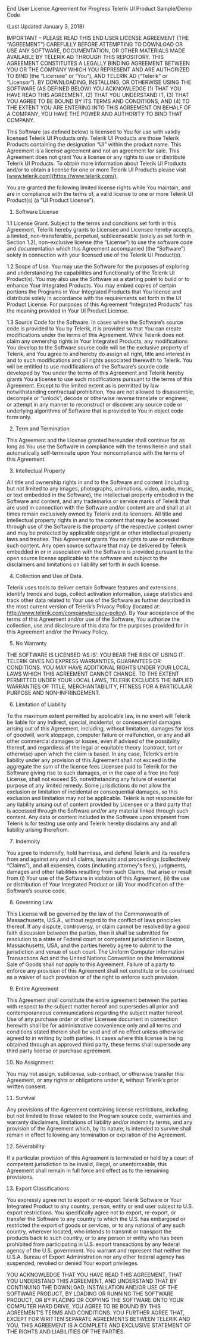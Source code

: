 End User License Agreement for Progress Telerik UI Product Sample/Demo Code

(Last Updated January 3, 2018)

IMPORTANT – PLEASE READ THIS END USER LICENSE AGREEMENT (THE “AGREEMENT”) CAREFULLY BEFORE ATTEMPTING TO DOWNLOAD OR USE ANY SOFTWARE, DOCUMENTATION, OR OTHER MATERIALS MADE AVAILABLE BY TELERIK AD THROUGH THIS REPOSITORY.  THIS AGREEMENT CONSTITUTES A LEGALLY BINDING AGREEMENT BETWEEN YOU OR THE COMPANY WHICH YOU REPRESENT AND ARE AUTHORIZED TO BIND (the “Licensee” or “You”), AND TELERIK AD (“Telerik” or “Licensor”).  BY DOWNLOADING, INSTALLING, OR OTHERWISE USING THE SOFTWARE (AS DEFINED BELOW) YOU ACKNOWLEDGE (1) THAT YOU HAVE READ THIS AGREEMENT, (2) THAT YOU UNDERSTAND IT, (3) THAT YOU AGREE TO BE BOUND BY ITS TERMS AND CONDITIONS, AND (4) TO THE EXTENT YOU ARE ENTERING INTO THIS AGREEMENT ON BEHALF OF A COMPANY, YOU HAVE THE POWER AND AUTHORITY TO BIND THAT COMPANY.  

This Software (as defined below) is licensed to You for use with validly licensed Telerik UI Products only. Telerik UI Products are those Telerik Products containing the designation “UI” within the product name. This Agreement is a license agreement and not an agreement for sale. This Agreement does not grant You a license or any rights to use or distribute Telerik UI Products. To obtain more information about Telerik UI Products and/or to obtain a license for one or more Telerik UI Products please visit [www.telerik.com](https://www.telerik.com/).

You are granted the following limited license rights while You maintain, and are in compliance with the terms of, a valid license to one or more Telerik UI Product(s) (a “UI Product License”).

1. Software License

1.1 License Grant. Subject to the terms and conditions set forth in this Agreement, Telerik hereby grants to Licensee and Licensee hereby accepts, a limited, non-transferable, perpetual, sublicenseable (solely as set forth in Section 1.2), non-exclusive license (the “License”) to use the software code and documentation which this Agreement accompanied (the “Software”) solely in connection with your licensed use of the Telerik UI Product(s). 

1.2 Scope of Use. You may use the Software for the purposes of exploring and understanding the capabilities and functionality of the Telerik UI Product(s). You may also use the Software as a starting point to build or to enhance Your Integrated Products. You may embed copies of certain portions the Programs in Your Integrated Products that You license and distribute solely in accordance with the requirements set forth in the UI Product License. For purposes of this Agreement “Integrated Products” has the meaning provided in Your UI Product License.

1.3 Source Code for the Software. In cases where the Software’s source code is provided to You by Telerik, it is provided so that You can create modifications under the terms of this Agreement. While Telerik does not claim any ownership rights in Your Integrated Products, any modifications You develop to the Software source code will be the exclusive property of Telerik, and You agree to and hereby do assign all right, title and interest in and to such modifications and all rights associated therewith to Telerik. You will be entitled to use modifications of the Software’s source code developed by You under the terms of this Agreement and Telerik hereby grants You a license to use such modifications pursuant to the terms of this Agreement. Except to the limited extent as is permitted by law notwithstanding contractual prohibition, You are not allowed to disassemble, decompile or “unlock”, decode or otherwise reverse translate or engineer, or attempt in any manner to reconstruct or discover any source code or underlying algorithms of Software that is provided to You in object code form only.

2. Term and Termination

This Agreement and the License granted hereunder shall continue for as long as You use the Software in compliance with the terms herein and shall automatically self-terminate upon Your noncompliance with the terms of this Agreement. 

3. Intellectual Property

All title and ownership rights in and to the Software and content (including but not limited to any images, photographs, animations, video, audio, music, or text embedded in the Software), the intellectual property embodied in the Software and content, and any trademarks or service marks of Telerik that are used in connection with the Software and/or content are and shall at all times remain exclusively owned by Telerik and its licensors. All title and intellectual property rights in and to the content that may be accessed through use of the Software is the property of the respective content owner and may be protected by applicable copyright or other intellectual property laws and treaties. This Agreement grants You no rights to use or redistribute such content. Any open source software that may be delivered by Telerik embedded in or in association with the Software is provided pursuant to the open source license applicable to the software and subject to the disclaimers and limitations on liability set forth in such license. 

4. Collection and Use of Data.

Telerik uses tools to deliver certain Software features and extensions, identify trends and bugs, collect activation information, usage statistics and track other data related to Your use of the Software as further described in the most current version of Telerik’s Privacy Policy (located at: http://www.telerik.com/company/privacy-policy). By Your acceptance of the terms of this Agreement and/or use of the Software, You authorize the collection, use and disclosure of this data for the purposes provided for in this Agreement and/or the Privacy Policy.

5. No Warranty

THE SOFTWARE IS LICENSED ‘AS IS’. YOU BEAR THE RISK OF USING IT. TELERIK GIVES NO EXPRESS WARRANTIES, GUARANTEES OR CONDITIONS. YOU MAY HAVE ADDITIONAL RIGHTS UNDER YOUR LOCAL LAWS WHICH THIS AGREEMENT CANNOT CHANGE. TO THE EXTENT PERMITTED UNDER YOUR LOCAL LAWS, TELERIK EXCLUDES THE IMPLIED WARRANTIES OF TITLE, MERCHANTABILITY, FITNESS FOR A PARTICULAR PURPOSE AND NON-INFRINGEMENT.

6. Limitation of Liability

To the maximum extent permitted by applicable law, in no event will Telerik be liable for any indirect, special, incidental, or consequential damages arising out of this Agreement, including, without limitation, damages for loss of goodwill, work stoppage, computer failure or malfunction, or any and all other commercial damages or losses, even if advised of the possibility thereof, and regardless of the legal or equitable theory (contract, tort or otherwise) upon which the claim is based. In any case, Telerik’s entire liability under any provision of this Agreement shall not exceed in the aggregate the sum of the license fees Licensee paid to Telerik for the Software giving rise to such damages, or in the case of a free (no fee) License, shall not exceed $5, notwithstanding any failure of essential purpose of any limited remedy. Some jurisdictions do not allow the exclusion or limitation of incidental or consequential damages, so this exclusion and limitation may not be applicable. Telerik is not responsible for any liability arising out of content provided by Licensee or a third party that is accessed through the Software and/or any material linked through such content. Any data or content included in the Software upon shipment from Telerik is for testing use only and Telerik hereby disclaims any and all liability arising therefrom. 

7. Indemnity

You agree to indemnify, hold harmless, and defend Telerik and its resellers from and against any and all claims, lawsuits and proceedings (collectively “Claims”), and all expenses, costs (including attorney's fees), judgments, damages and other liabilities resulting from such Claims, that arise or result from (i) Your use of the Software in violation of this Agreement, (ii) the use or distribution of Your Integrated Product or (iii) Your modification of the Software’s source code. 

8. Governing Law

This License will be governed by the law of the Commonwealth of Massachusetts, U.S.A., without regard to the conflict of laws principles thereof. If any dispute, controversy, or claim cannot be resolved by a good faith discussion between the parties, then it shall be submitted for resolution to a state or Federal court or competent jurisdiction in Boston, Massachusetts, USA, and the parties hereby agree to submit to the jurisdiction and venue of such court. The Uniform Computer Information Transactions Act and the United Nations Convention on the International Sale of Goods shall not apply to this Agreement. Failure of a party to enforce any provision of this Agreement shall not constitute or be construed as a waiver of such provision or of the right to enforce such provision.

9. Entire Agreement

This Agreement shall constitute the entire agreement between the parties with respect to the subject matter hereof and supersedes all prior and contemporaneous communications regarding the subject matter hereof. Use of any purchase order or other Licensee document in connection herewith shall be for administrative convenience only and all terms and conditions stated therein shall be void and of no effect unless otherwise agreed to in writing by both parties. In cases where this license is being obtained through an approved third party, these terms shall supersede any third party license or purchase agreement.

10. No Assignment

You may not assign, sublicense, sub-contract, or otherwise transfer this Agreement, or any rights or obligations under it, without Telerik’s prior written consent.

11. Survival

Any provisions of the Agreement containing license restrictions, including but not limited to those related to the Program source code, warranties and warranty disclaimers, limitations of liability and/or indemnity terms, and any provision of the Agreement which, by its nature, is intended to survive shall remain in effect following any termination or expiration of the Agreement.

12. Severability

If a particular provision of this Agreement is terminated or held by a court of competent jurisdiction to be invalid, illegal, or unenforceable, this Agreement shall remain in full force and effect as to the remaining provisions. 

13. Export Classifications

You expressly agree not to export or re-export Telerik Software or Your Integrated Product to any country, person, entity or end user subject to U.S. export restrictions. You specifically agree not to export, re-export, or transfer the Software to any country to which the U.S. has embargoed or restricted the export of goods or services, or to any national of any such country, wherever located, who intends to transmit or transport the products back to such country, or to any person or entity who has been prohibited from participating in U.S. export transactions by any federal agency of the U.S. government. You warrant and represent that neither the U.S.A. Bureau of Export Administration nor any other federal agency has suspended, revoked or denied Your export privileges.

YOU ACKNOWLEDGE THAT YOU HAVE READ THIS AGREEMENT, THAT YOU UNDERSTAND THIS AGREEMENT, AND UNDERSTAND THAT BY CONTINUING THE DOWNLOAD, INSTALLATION AND/OR USE OF THE SOFTWARE PRODUCT, BY LOADING OR RUNNING THE SOFTWARE PRODUCT, OR BY PLACING OR COPYING THE SOFTWARE ONTO YOUR COMPUTER HARD DRIVE, YOU AGREE TO BE BOUND BY THIS AGREEMENT’S TERMS AND CONDITIONS. YOU FURTHER AGREE THAT, EXCEPT FOR WRITTEN SEPARATE AGREEMENTS BETWEEN TELERIK AND YOU, THIS AGREEMENT IS A COMPLETE AND EXCLUSIVE STATEMENT OF THE RIGHTS AND LIABILITIES OF THE PARTIES.



